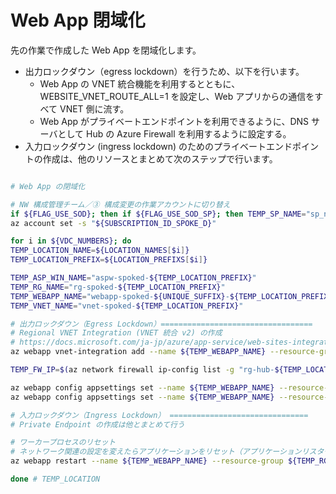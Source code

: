 # Web App 閉域化

先の作業で作成した Web App を閉域化します。

- 出力ロックダウン（egress lockdown）を行うため、以下を行います。
  - Web App の VNET 統合機能を利用するとともに、WEBSITE_VNET_ROUTE_ALL=1 を設定し、Web アプリからの通信をすべて VNET 側に流す。
  - Web App がプライベートエンドポイントを利用できるように、DNS サーバとして Hub の Azure Firewall を利用するように設定する。
- 入力ロックダウン (ingress lockdown) のためのプライベートエンドポイントの作成は、他のリソースとまとめて次のステップで行います。

```bash

# Web App の閉域化

# NW 構成管理チーム／③ 構成変更の作業アカウントに切り替え
if ${FLAG_USE_SOD}; then if ${FLAG_USE_SOD_SP}; then TEMP_SP_NAME="sp_nw_change"; az login --service-principal --username ${SP_APP_IDS[${TEMP_SP_NAME}]} --password '${SP_PWDS[${TEMP_SP_NAME}]}' --tenant ${PRIMARY_DOMAIN_NAME} --allow-no-subscriptions; else az account clear; az login -u "user_nw_change@${PRIMARY_DOMAIN_NAME}" -p "${ADMIN_PASSWORD}"; fi; fi
az account set -s "${SUBSCRIPTION_ID_SPOKE_D}"

for i in ${VDC_NUMBERS}; do
TEMP_LOCATION_NAME=${LOCATION_NAMES[$i]}
TEMP_LOCATION_PREFIX=${LOCATION_PREFIXS[$i]}

TEMP_ASP_WIN_NAME="aspw-spoked-${TEMP_LOCATION_PREFIX}"
TEMP_RG_NAME="rg-spoked-${TEMP_LOCATION_PREFIX}"
TEMP_WEBAPP_NAME="webapp-spoked-${UNIQUE_SUFFIX}-${TEMP_LOCATION_PREFIX}"
TEMP_VNET_NAME="vnet-spoked-${TEMP_LOCATION_PREFIX}"

# 出力ロックダウン（Egress Lockdown）==================================
# Regional VNET Integration (VNET 統合 v2) の作成
# https://docs.microsoft.com/ja-jp/azure/app-service/web-sites-integrate-with-vnet#regional-vnet-integration
az webapp vnet-integration add --name ${TEMP_WEBAPP_NAME} --resource-group ${TEMP_RG_NAME} --subnet "AppServiceBackendSubnet" --vnet ${TEMP_VNET_NAME}

TEMP_FW_IP=$(az network firewall ip-config list -g "rg-hub-${TEMP_LOCATION_PREFIX}" -f "fw-hub-${TEMP_LOCATION_PREFIX}" --query "[0].privateIpAddress" --output tsv --subscription ${SUBSCRIPTION_ID_HUB})

az webapp config appsettings set --name ${TEMP_WEBAPP_NAME} --resource-group ${TEMP_RG_NAME} --settings "WEBSITE_VNET_ROUTE_ALL=1"
az webapp config appsettings set --name ${TEMP_WEBAPP_NAME} --resource-group ${TEMP_RG_NAME} --settings "WEBSITE_DNS_SERVER=${TEMP_FW_IP}"

# 入力ロックダウン（Ingress Lockdown） ===============================
# Private Endpoint の作成は他とまとめて行う

# ワーカープロセスのリセット
# ネットワーク関連の設定を変えたらアプリケーションをリセット（アプリケーションリスタートではなくプロセスリセットをしないと反映されないため）
az webapp restart --name ${TEMP_WEBAPP_NAME} --resource-group ${TEMP_RG_NAME}

done # TEMP_LOCATION

```
